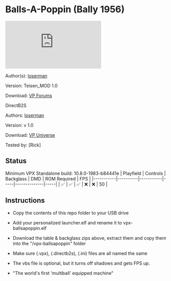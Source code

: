 # Balls-A-Poppin (Bally 1956)
![Table Preview](https://www.vpforums.org/index.php?app=downloads&module=display&section=screenshot&record=68278&id=14097&full=1)

Author(s): [loserman](https://www.vpforums.org/index.php?showuser=41250)
  
Version:  Teisen_MOD 1.0

Download:  [VP Forums](https://www.vpforums.org/index.php?app=downloads&showfile=17920)

DirectB2S

Authors: [loserman](https://www.vpforums.org/index.php?showuser=41250)

Version: v 1.0

Download: [VP Universe](https://www.vpforums.org/index.php?app=downloads&showfile=14097)

Tested by:
[Rick]

## Status 

Minimum VPX Standalone build: 10.8.0-1983-b84441e
| Playfield | Controls | Backglass | DMD | ROM Required | FPS | 
|-----------|----------|-----------|-----|--------------|-----|
| :white_check_mark: | :white_check_mark: | :white_check_mark: | :x: | :x: | 50 |

## Instructions

- Copy the contents of this repo folder to your USB drive
- Add your personalized launcher.elf and rename it to vpx-ballsapoppin.elf
- Download the table & backglass zips above, extract them and copy them into the "/vpx-ballsapoppin" folder
- Make sure (.vpx), (.directb2s), (.ini) files are all named the same
- The vbs file is optional, but it turns off shadows and gets FPS up. 

- "The world's first 'multiball' equipped machine"
